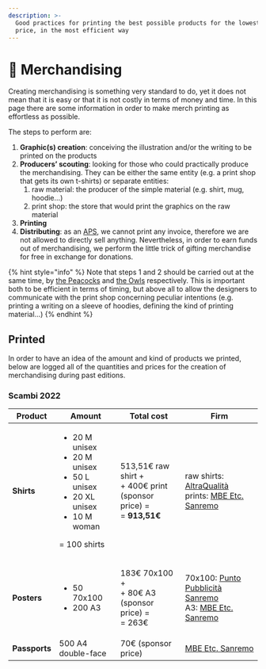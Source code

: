 ```yaml
---
description: >-
  Good practices for printing the best possible products for the lowest possible
  price, in the most efficient way
---
```


# 👕 Merchandising

Creating merchandising is something very standard to do, yet it does not mean that it is easy or that it is not costly in terms of money and time. In this page there are some information in order to make merch printing as effortless as possible.

The steps to perform are:

1. **Graphic(s) creation**: conceiving the illustration and/or the writing to be printed on the products
2. **Producers’ scouting**: looking for those who could practically produce the merchandising. They can be either the same entity (e.g. a print shop that gets its own t-shirts) or separate entities:
   1. raw material: the producer of the simple material (e.g. shirt, mug, hoodie…)
   2. print shop: the store that would print the graphics on the raw material
3. **Printing**
4. **Distributing**: as an [APS](associazione/), we cannot print any invoice, therefore we are not allowed to directly sell anything. Nevertheless, in order to earn funds out of merchandising, we perform the little trick of gifting merchandise for free in exchange for donations.

{% hint style="info" %}
Note that steps 1 and 2 should be carried out at the same time, by [the Peacocks](<README (1).md#civette>) and [the Owls](<README (1).md#civette>) respectively. This is important both to be efficient in terms of timing, but above all to allow the designers to communicate with the print shop concerning peculiar intentions (e.g. printing a writing on a sleeve of hoodies, defining the kind of printing material…)
{% endhint %}

## Printed

In order to have an idea of the amount and kind of products we printed, below are logged all of the quantities and prices for the creation of merchandising during past editions.

### Scambi 2022

| Product       | Amount                                                                                                                                    | Total cost                                                                                 | Firm                                                                                                                                                                                          |
| ------------- | ----------------------------------------------------------------------------------------------------------------------------------------- | ------------------------------------------------------------------------------------------ | --------------------------------------------------------------------------------------------------------------------------------------------------------------------------------------------- |
| **Shirts**    | <p></p><ul><li>20 M unisex</li><li>20 M unisex</li><li>50 L unisex</li><li>20 XL unisex</li><li>10 M woman</li></ul><p>  = 100 shirts</p> | <p>513,51€ raw shirt +<br>+ 400€ print (sponsor price) =<br>= <strong>913,51€</strong></p> | <p>raw shirts: <a href="https://altraq.it">AltraQualità</a><br>prints: <a href="https://www.mbe.it/it/spedizioni-stampa/imperia/sanremo/0205">MBE Etc. Sanremo</a></p>                        |
| **Posters**   | <ul><li>50 70x100</li><li>200 A3</li></ul>                                                                                                | <p>183€ 70x100 +<br>+ 80€ A3 (sponsor price) =<br>= 263€</p>                               | <p>70x100: <a href="http://www.puntopubblicitasanremo.it">Punto Pubblicità Sanremo</a><br>A3: <a href="https://www.mbe.it/it/spedizioni-stampa/imperia/sanremo/0205">MBE Etc. Sanremo</a></p> |
| **Passports** | 500 A4 double-face                                                                                                                        | 70€ (sponsor price)                                                                        | [MBE Etc. Sanremo](https://www.mbe.it/it/spedizioni-stampa/imperia/sanremo/0205)                                                                                                              |
